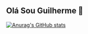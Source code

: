 ## Olá Sou Guilherme 👋

[![Anurag's GitHub stats](https://github-readme-stats.vercel.app/api?username=Guilhermewilliam804)](https://github.com/anuraghazra/github-readme-stats)
